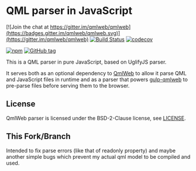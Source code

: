 # QML parser in JavaScript

[![Join the chat at https://gitter.im/qmlweb/qmlweb](https://badges.gitter.im/qmlweb/qmlweb.svg)](https://gitter.im/qmlweb/qmlweb)
[![Build Status](https://travis-ci.org/qmlweb/qmlweb-parser.svg?branch=master)](https://travis-ci.org/qmlweb/qmlweb-parser)
[![codecov](https://codecov.io/gh/qmlweb/qmlweb-parser/branch/master/graph/badge.svg)](https://codecov.io/gh/qmlweb/qmlweb-parser)

[![npm](https://img.shields.io/npm/v/qmlweb-parser.svg)](https://www.npmjs.com/package/qmlweb-parser)
[![GitHub tag](https://img.shields.io/github/tag/qmlweb/qmlweb-parser.svg)](https://github.com/qmlweb/qmlweb-parser/releases)

This is a QML parser in pure JavaScript, based on UglifyJS parser.

It serves both as an optional dependency to
[QmlWeb](https://github.com/qmlweb/qmlweb) to allow it parse QML and
JavaScript files in runtime and as a parser that powers
[gulp-qmlweb](https://github.com/qmlweb/gulp-qmlweb) to pre-parse
files before serving them to the browser.

## License

QmlWeb parser is licensed under the BSD-2-Clause license, see
[LICENSE](https://github.com/qmlweb/qmlweb-parser/blob/master/LICENSE).

## This Fork/Branch

Intended to fix parse errors (like that of readonly property) and maybe another simple bugs which prevent my actual qml model to be compiled and used.

